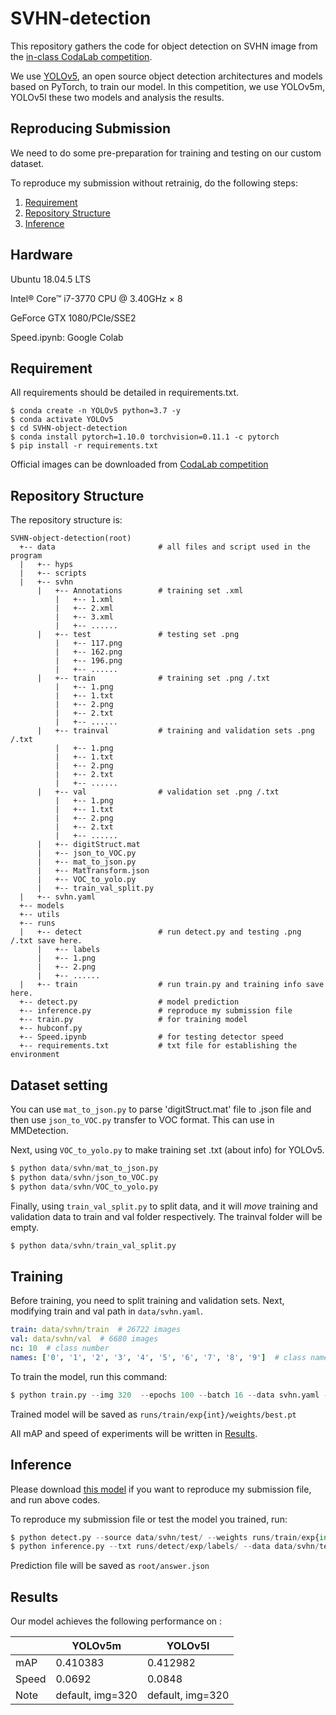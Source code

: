 # SVHN-detection

This repository gathers the code for object detection on SVHN image from the [in-class CodaLab competition](https://competitions.codalab.org/competitions/35888?secret_key=7e3231e6-358b-4f06-a528-0e3c8f9e328e).

We use [YOLOv5](https://github.com/ultralytics/yolov5), an open source object detection architectures and models based on PyTorch, to train our model.
In this competition, we use YOLOv5m, YOLOv5l these two models and analysis the results.

## Reproducing Submission
We need to do some pre-preparation for training and testing on our custom dataset.

To reproduce my submission without retrainig, do the following steps:
1. [Requirement](#Requirement)
2. [Repository Structure](#Repository-Structure)
3. [Inference](#Inference)

## Hardware

Ubuntu 18.04.5 LTS

Intel® Core™ i7-3770 CPU @ 3.40GHz × 8

GeForce GTX 1080/PCIe/SSE2

Speed.ipynb: Google Colab

## Requirement
All requirements should be detailed in requirements.txt.

```env
$ conda create -n YOLOv5 python=3.7 -y
$ conda activate YOLOv5
$ cd SVHN-object-detection
$ conda install pytorch=1.10.0 torchvision=0.11.1 -c pytorch
$ pip install -r requirements.txt
```

Official images can be downloaded from [CodaLab competition](https://competitions.codalab.org/competitions/35888?secret_key=7e3231e6-358b-4f06-a528-0e3c8f9e328e#participate-get_data)


## Repository Structure

The repository structure is:
```
SVHN-object-detection(root)
  +-- data                       # all files and script used in the program 
  |   +-- hyps
  |   +-- scripts
  |   +-- svhn
      |   +-- Annotations        # training set .xml
          |   +-- 1.xml   
          |   +-- 2.xml   
          |   +-- 3.xml   
          |   +-- ......
      |   +-- test               # testing set .png  
          |   +-- 117.png  
          |   +-- 162.png 
          |   +-- 196.png  
          |   +-- ......
      |   +-- train              # training set .png /.txt
          |   +-- 1.png   
          |   +-- 1.txt   
          |   +-- 2.png 
          |   +-- 2.txt 
          |   +-- ......
      |   +-- trainval           # training and validation sets .png /.txt
          |   +-- 1.png   
          |   +-- 1.txt   
          |   +-- 2.png 
          |   +-- 2.txt 
          |   +-- ......
      |   +-- val                # validation set .png /.txt
          |   +-- 1.png   
          |   +-- 1.txt   
          |   +-- 2.png 
          |   +-- 2.txt 
          |   +-- ......
      |   +-- digitStruct.mat
      |   +-- json_to_VOC.py
      |   +-- mat_to_json.py     
      |   +-- MatTransform.json  
      |   +-- VOC_to_yolo.py
      |   +-- train_val_split.py
  |   +-- svhn.yaml
  +-- models
  +-- utils
  +-- runs
  |   +-- detect                 # run detect.py and testing .png /.txt save here.
      |   +-- labels
      |   +-- 1.png
      |   +-- 2.png
      |   +-- ......
  |   +-- train                  # run train.py and training info save here.
  +-- detect.py                  # model prediction
  +-- inference.py               # reproduce my submission file
  +-- train.py                   # for training model
  +-- hubconf.py
  +-- Speed.ipynb                # for testing detector speed
  +-- requirements.txt           # txt file for establishing the environment
```

## Dataset setting

You can use ```mat_to_json.py``` to parse 'digitStruct.mat' file to .json file and then use ```json_to_VOC.py``` transfer to VOC format. This can use in MMDetection.

Next, using  ```VOC_to_yolo.py``` to make training set .txt (about info) for YOLOv5.

```py
$ python data/svhn/mat_to_json.py
$ python data/svhn/json_to_VOC.py
$ python data/svhn/VOC_to_yolo.py
```

Finally, using ```train_val_split.py``` to split data, and it will *move* training and validation data to train and val folder respectively. The trainval folder will be empty.

```py
$ python data/svhn/train_val_split.py
```

## Training

Before training, you need to split training and validation sets. Next, modifying train and val path in ```data/svhn.yaml```. 

```yaml
train: data/svhn/train  # 26722 images
val: data/svhn/val  # 6680 images
nc: 10  # class number
names: ['0', '1', '2', '3', '4', '5', '6', '7', '8', '9']  # class names
```

To train the model, run this command:

```py
$ python train.py --img 320  --epochs 100 --batch 16 --data svhn.yaml --weights yolov5m.pt
```

Trained model will be saved as ```runs/train/exp{int}/weights/best.pt```

All mAP and speed of experiments will be written in [Results](#Results).

## Inference

Please download [this model]() if you want to reproduce my submission file, and run above codes.

To reproduce my submission file or test the model you trained, run:

```py
$ python detect.py --source data/svhn/test/ --weights runs/train/exp{int}/weights/best.pt --conf 0.25 --save-conf --save-txt 
$ python inference.py --txt runs/detect/exp/labels/ --data data/svhn/test/
```

Prediction file will be saved as ```root/answer.json```

## Results

Our model achieves the following performance on :

|         | YOLOv5m          | YOLOv5l          |
|---------|------------------|------------------|
| mAP     | 0.410383 | 0.412982 |
| Speed   | 0.0692 | 0.0848 |
| Note    | default, img=320 | default, img=320 |

